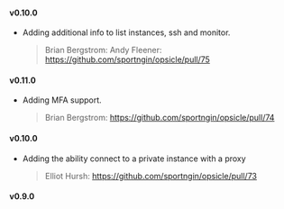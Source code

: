 #### v0.10.0
* Adding additional info to list instances, ssh and monitor.

  > Brian Bergstrom: Andy Fleener: https://github.com/sportngin/opsicle/pull/75

#### v0.11.0
* Adding MFA support.

  > Brian Bergstrom: https://github.com/sportngin/opsicle/pull/74
  
#### v0.10.0
* Adding the ability connect to a private instance with a proxy

  > Elliot Hursh: https://github.com/sportngin/opsicle/pull/73
  
#### v0.9.0
